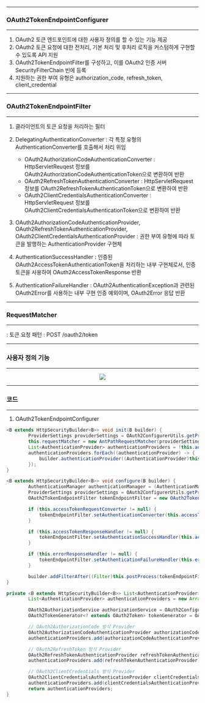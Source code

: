 -----
### OAuth2TokenEndpointConfigurer
-----
1. OAuth2 토큰 엔드포인트에 대한 사용자 정의를 할 수 있는 기능 제공
2. OAuth2 토큰 요청에 대한 전처리, 기본 처리 및 후처리 로직을 커스텀하게 구현할 수 있도록 API 지원
3. OAuth2TokenEndpointFilter를 구성하고, 이를 OAuth2 인증 서버 SecurityFilterChain 빈에 등록
4. 지원하는 권한 부여 유형은 authorization_code, refresh_token, client_credential

-----
### OAuth2TokenEndpointFilter
-----
1. 클라이언트의 토큰 요청을 처리하는 필터
2. DelegatingAuthenticationConverter : 각 특정 유형의 AuthenticationConverter를 호출해서 처리 위임
   - OAuth2AuthorizationCodeAuthenticationConverter : HttpServletReuqest 정보를 OAuth2AuthorizationCodeAuthenticationToken으로 변환하여 반환
   - OAuth2RefreshTokenAuthenticationConverter : HttpServletRequest 정보를 OAuth2RefreshTokenAuthenticationToken으로 변환하여 반환
   - OAuth2ClientCredentialsAuthenticationConverter : HttpServletRequest 정보를 OAuth2ClientCredentialsAuthenticationToken으로 변환하여 반환

3. OAuth2AuthorizationCodeAuthenticationProvider, OAuth2RefreshTokenAuthenticationProvider, OAuth2ClientCredentialsAuthenticationProvider : 권한 부여 유형에 따라 토큰을 발행하는 AuthenticationProvider 구현체
4. AuthenticationSuccessHandler : 인증된 OAuth2AccessTokenAuthenticationToken을 처리하는 내부 구현체로서, 인증 토큰을 사용하여 OAuth2AccessTokenResponse 반환
5. AuthenticationFailureHandler : OAuth2AuthenticationException과 관련된 OAuth2Error를 사용하는 내부 구현 인증 예외이며, OAuth2Error 응답 반환

-----
### RequestMatcher
-----
: 토큰 요청 패턴 : POST /oauth2/token

-----
### 사용자 정의 기능
-----
<div align="center">
<img src="https://github.com/user-attachments/assets/e8e7f412-064b-456a-99c4-5d79ac68c29d">
</div>

-----
### 코드
-----
1. OAuth2TokenEndpointConfigurer
```java
<B extends HttpSecurityBuilder<B>> void init(B builder) {
        ProviderSettings providerSettings = OAuth2ConfigurerUtils.getProviderSettings(builder); // 인가서버 엔드포인트 지정
        this.requestMatcher = new AntPathRequestMatcher(providerSettings.getTokenEndpoint(), HttpMethod.POST.name());
        List<AuthenticationProvider> authenticationProviders = !this.authenticationProviders.isEmpty() ? this.authenticationProviders : this.createDefaultAuthenticationProviders(builder);
        authenticationProviders.forEach((authenticationProvider) -> {
            builder.authenticationProvider((AuthenticationProvider)this.postProcess(authenticationProvider));
        });
}

<B extends HttpSecurityBuilder<B>> void configure(B builder) {
        AuthenticationManager authenticationManager = (AuthenticationManager)builder.getSharedObject(AuthenticationManager.class);
        ProviderSettings providerSettings = OAuth2ConfigurerUtils.getProviderSettings(builder);
        OAuth2TokenEndpointFilter tokenEndpointFilter = new OAuth2TokenEndpointFilter(authenticationManager, providerSettings.getTokenEndpoint()); // OAuth2TokenEndpointFilter

        if (this.accessTokenRequestConverter != null) {
            tokenEndpointFilter.setAuthenticationConverter(this.accessTokenRequestConverter);
        }

        if (this.accessTokenResponseHandler != null) {
            tokenEndpointFilter.setAuthenticationSuccessHandler(this.accessTokenResponseHandler);
        }

        if (this.errorResponseHandler != null) {
            tokenEndpointFilter.setAuthenticationFailureHandler(this.errorResponseHandler);
        }

        builder.addFilterAfter((Filter)this.postProcess(tokenEndpointFilter), FilterSecurityInterceptor.class);
}

private <B extends HttpSecurityBuilder<B>> List<AuthenticationProvider> createDefaultAuthenticationProviders(B builder) {
        List<AuthenticationProvider> authenticationProviders = new ArrayList();

        OAuth2AuthorizationService authorizationService = OAuth2ConfigurerUtils.getAuthorizationService(builder);
        OAuth2TokenGenerator<? extends OAuth2Token> tokenGenerator = OAuth2ConfigurerUtils.getTokenGenerator(builder);

        // OAuth2AuthorizationCode 방식 Provider
        OAuth2AuthorizationCodeAuthenticationProvider authorizationCodeAuthenticationProvider = new OAuth2AuthorizationCodeAuthenticationProvider(authorizationService, tokenGenerator);
        authenticationProviders.add(authorizationCodeAuthenticationProvider);

        // OAuth2RefreshToken 방식 Provider
        OAuth2RefreshTokenAuthenticationProvider refreshTokenAuthenticationProvider = new OAuth2RefreshTokenAuthenticationProvider(authorizationService, tokenGenerator);
        authenticationProviders.add(refreshTokenAuthenticationProvider);

        // OAuth2ClientCredentials 방식 Provider
        OAuth2ClientCredentialsAuthenticationProvider clientCredentialsAuthenticationProvider = new OAuth2ClientCredentialsAuthenticationProvider(authorizationService, tokenGenerator);
        authenticationProviders.add(clientCredentialsAuthenticationProvider);
        return authenticationProviders;
}
```
